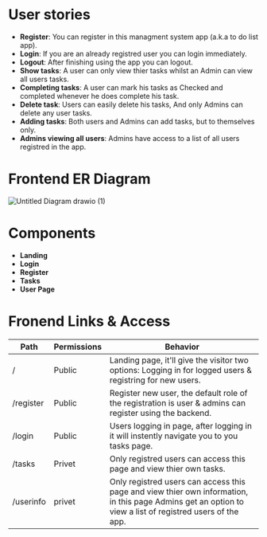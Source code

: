 # User stories

- **Register**: You can register in this managment system app (a.k.a to do list app).
- **Login**: If you are an already registred user you can login immediately.
- **Logout**: After finishing using the app you can logout.
- **Show tasks**: A user can only view thier tasks whilst an Admin can view all users tasks.
- **Completing tasks**: A user can mark his tasks as Checked and completed whenever he does complete his task.
- **Delete task**: Users can easily delete his tasks, And only Admins can delete any user tasks.
- **Adding tasks**: Both users and Admins can add tasks, but to themselves only.
- **Admins viewing all users**: Admins have access to a list of all users registred in the app.

# Frontend ER Diagram
![Untitled Diagram drawio (1)](https://user-images.githubusercontent.com/92247858/145263523-adc2bee7-485a-47f2-bd12-e7891f808fff.png)


# Components

- **Landing**
- **Login**
- **Register**
- **Tasks**
- **User Page**

# Fronend Links & Access

| Path      | Permissions | Behavior                                                                                                                                                  |
| --------- | ----------- | --------------------------------------------------------------------------------------------------------------------------------------------------------- |
| /         | Public      | Landing page, it'll give the visitor two options: Logging in for logged users & registring for new users.                                                 |
| /register | Public      | Register new user, the default role of the registration is user & admins can register using the backend.                                                  |
| /login    | Public      | Users logging in page, after logging in it will instently navigate you to you tasks page.                                                                 |
| /tasks    | Privet      | Only registred users can access this page and view thier own tasks.                                                                                       |
| /userinfo | privet      | Only registred users can access this page and view thier own information, in this page Admins get an option to view a list of registred users of the app. |
